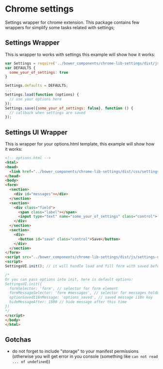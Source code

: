 # Chrome settings

Settings wrapper for chrome extension. This package contains few wrappers for simplify some tasks related with settings;

## Settings Wrapper
This is wrapper to works with settings this example will show how it works:
```javascript
var Settings = require('../bower_components/chrome-lib-settings/dist/js/settings.js').Settings;
var DEFAULTS {
  some_your_of_settings: true
}

Settings.defaults = DEFAULTS;
...
Settings.load(function (options) {
  // use your options here
});
Settings.save({some_your_of_settings: false}, function () {
  // callback when settings are saved
});
```

## Settings UI Wrapper
This is wrapper for your options.html template, this example will show how it works:
```html
<!-- options.html -->
<html>
<head>
  <link href="../bower_components/chrome-lib-settings/dist/css/settings-ui.css" rel="stylesheet">
</head>
<body>
<form>
  <section>
    <div id="messages"></div>
  </section>
  <section>
    <div class="field">
      <span class="label"></span>
      <input type="text" name="some_your_of_settings" class="control">
    </div>
  </section>
  <section>
    <div>
      <button id="save" class="control">Save</button>
    </div>
  </section>
</form>
<script src="../bower_components/chrome-lib-settings/dist/js/settings-ui.js"></script>
<script>
SettingsUI.init(); // it will handle load and fill form with saved before/default settings, also it will handle form submit and save this settings to storage, and show message "Saved" in messages element

/*
Or you can pass options into init, here is default options:
SettingsUI.init({
  formSelector: 'form', // selector for form element
  formMessageSelector: 'form #messages', // selector for messages holder element
  optionSavedI18nMessage: 'options_saved', // saved message i18n key
  hideMessageAfter: 1500 // hide message after this time
})
*/
</script>
</body>
</html>
```

## Gotchas

- do not forget to include "storage" to your manifest permissions (otherwise you will get error in you console (something like `can not read ... of undefined`))
